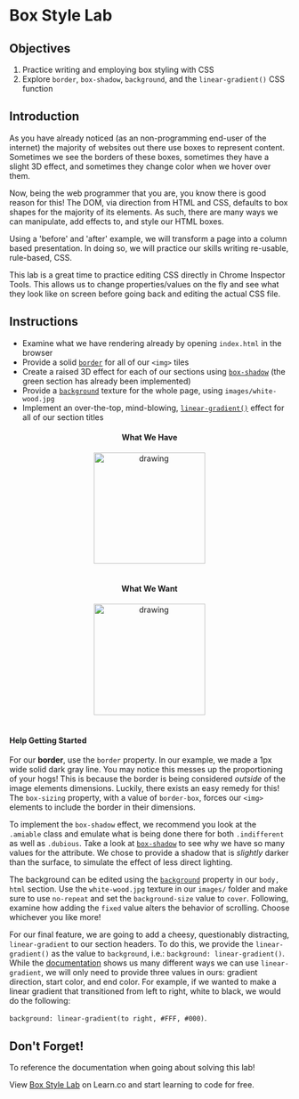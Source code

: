 # Box Style Lab

## Objectives

1. Practice writing and employing box styling with CSS
2. Explore `border`, `box-shadow`, `background`, and the `linear-gradient()` CSS function







## Introduction

As you have already noticed (as an non-programming end-user of the internet)
the majority of websites out there use boxes to represent content. Sometimes we
see the borders of these boxes, sometimes they have a slight 3D effect, and
sometimes they change color when we hover over them. 

Now, being the web programmer that you are, you know there is good reason for
this! The DOM, via direction from HTML and CSS, defaults to box shapes for the
majority of its elements. As such, there are many ways we can manipulate, add
effects to, and style our HTML boxes.

Using a 'before' and 'after' example, we will transform a page into a column
based presentation. In doing so, we will practice our skills writing re-usable,
rule-based, CSS. 

This lab is a great time to practice editing CSS directly in Chrome Inspector
Tools. This allows us to change properties/values on the fly and see what they
look like on screen before going back and editing the actual CSS file. 


## Instructions

- Examine what we have rendering already by opening `index.html` in the browser
- Provide a solid [`border`][border] for all of our `<img>` tiles
- Create a raised 3D effect for each of our sections using [`box-shadow`][box-shadow] (the green section has already been implemented)
- Provide a [`background`][background] texture for the whole page, using `images/white-wood.jpg`
- Implement an over-the-top, mind-blowing, [`linear-gradient()`][linear-gradient] effect for all of our section titles


<div align="center">
  <h4>What We Have</h4>
  <img src="https://curriculum-content.s3.amazonaws.com/fewds-css/box-style-lab-incomplete.png" alt="drawing" width="200px"/>
</div>


<div align="center"><br>
  <h4>What We Want</h4>
  <img src="https://curriculum-content.s3.amazonaws.com/fewds-css/box-style-lab-complete.png" alt="drawing" width="200px"/>
</div><br>


#### Help Getting Started

For our **border**, use the `border` property. In our example, we made a 1px
wide solid dark gray line. You may notice this messes up the proportioning of
your hogs! This is because the border is being considered _outside_ of the image
elements dimensions. Luckily, there exists an easy remedy for this! The
`box-sizing` property, with a value of `border-box`, forces our `<img>` elements
to include the border in their dimensions.

To implement the `box-shadow` effect, we recommend you look at the `.amiable`
class and emulate what is being done there for both `.indifferent` as well as
`.dubious`. Take a look at [`box-shadow`][box-shadow] to see why we have so many
values for the attribute. We chose to provide a shadow that is _slightly_ darker
than the surface, to simulate the effect of less direct lighting.

The background can be edited using the [`background`][background] property in
our `body, html` section. Use the `white-wood.jpg` texture in our `images/`
folder and make sure to use `no-repeat` and set the `background-size` value to
`cover`. Following, examine how adding the `fixed` value alters the behavior of
scrolling. Choose whichever you like more!

For our final feature, we are going to add a cheesy, questionably distracting,
`linear-gradient` to our section headers. To do this, we provide the
`linear-gradient()` as the value to `background`, i.e.: `background:
linear-gradient()`. While the [documentation][linear-gradient] shows us many
different ways we can use `linear-gradient`, we will only need to provide three
values in ours: gradient direction, start color, and end color. For example, if
we wanted to make a linear gradient that transitioned from left to right, white
to black, we would do the following:

`background: linear-gradient(to right, #FFF, #000)`. 


## Don't Forget!

To reference the documentation when going about solving this lab!

<p data-visibility='hidden'>View <a href='https://learn.co/lessons/box-style-lab' title='Box Style Lab'>Box Style Lab</a> on Learn.co and start learning to code for free.</p>

[linear-gradient]: https://developer.mozilla.org/en-US/docs/Web/CSS/linear-gradient
[hover]: https://www.w3schools.com/cssref/sel_hover.asp
[box-shadow]: https://www.w3schools.com/cssref/css3_pr_box-shadow.asp
[background]: https://www.w3schools.com/css/css_background.asp
[border]: https://www.w3schools.com/css/css_border.asp
